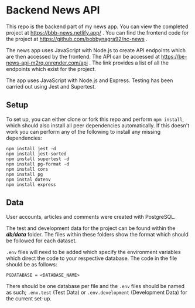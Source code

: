 # Backend News API

This repo is the backend part of my news app. You can view the completed project at https://bbb-news.netlify.app/ . You can find the frontend code for the project at https://github.com/bobbynagra92/nc-news . 

The news app uses JavaScript with Node.js to create API endpoints which are then accessed by the frontend. The API can be accessed at https://be-news-api-m2rq.onrender.com/api . The link provides a list of all the endpoints which exist for the project.

The app uses JavaScript with Node.js and Express. Testing has been carried out using Jest and Supertest.

## Setup
To set up, you can either clone or fork this repo and perform `npm install`, which should also install all peer dependencies automatically. If this doesn't work you can perform any of the following to install any missing dependencies: 

```
npm install jest -d
npm install jest-sorted
npm install supertest -d
npm install pg-format -d
npm install cors
npm install pg
npm instal dotenv
npm install express
```

## Data
User accounts, articles and comments were created with PostgreSQL.

The test and development data for the project can be found within the ***db/data*** folder. The files within these folders show the format which should be followed for each dataset.

`.env` files will need to be added which specify the environment variables which direct the code to your respective database. The code in the file should be as follows:

```
PGDATABASE = <DATABASE_NAME>
```

There should be one database per file and the `.env` files should be named as such; `.env.test` (Test Data) or `.env.development` (Development Data) for the current set-up.

